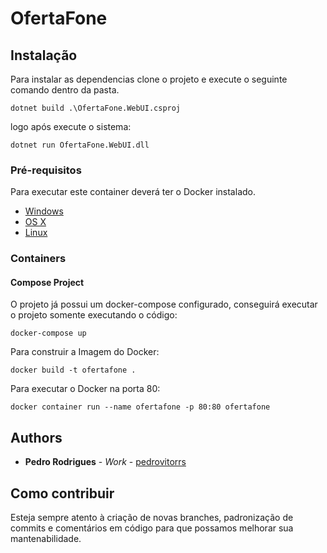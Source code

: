 # OfertaFone

## Instalação

Para instalar as dependencias clone o projeto e execute o seguinte comando dentro da pasta.

```shell
dotnet build .\OfertaFone.WebUI.csproj
```

logo após execute o sistema:

```
dotnet run OfertaFone.WebUI.dll
```

### Pré-requisitos

Para executar este container deverá ter o Docker instalado.

* [Windows](https://docs.docker.com/windows/started)
* [OS X](https://docs.docker.com/mac/started/)
* [Linux](https://docs.docker.com/linux/started/)

### Containers

#### Compose Project

O projeto já possui um docker-compose configurado, conseguirá executar o projeto somente executando o código:

```shell
docker-compose up
```

Para construir a Imagem do Docker:

```shell
docker build -t ofertafone .
```

Para executar o Docker na porta 80:

```shell
docker container run --name ofertafone -p 80:80 ofertafone
```

## Authors

* **Pedro Rodrigues** - *Work* - [pedrovitorrs](https://github.com/pedrovitorrs)

## Como contribuir

Esteja sempre atento à criação de novas branches, padronização de commits e comentários em código
para que possamos melhorar sua mantenabilidade.